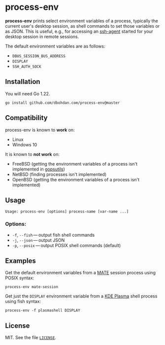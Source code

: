 # process-env

**process-env** prints select environment variables of a process, typically the current user's
desktop session, as shell commands to set those variables or as JSON.
This is useful, e.g., for accessing an [ssh-agent](https://en.wikipedia.org/wiki/Ssh-agent) started for your desktop session in remote sessions.

The default environment variables are as follows:

- `DBUS_SESSION_BUS_ADDRESS`
- `DISPLAY`
- `SSH_AUTH_SOCK`

## Installation

You will need Go 1.22.

```shell
go install github.com/dbohdan.com/process-env@master
```

## Compatibility

process-env is known to **work** on:
- Linux
- Windows 10

It is known to **not work** on:
- FreeBSD (getting the environment variables of a process isn't implemented in [gopsutils](https://github.com/shirou/gopsutil))
- NetBSD (finding processes isn't implemented)
- OpenBSD (getting the environment variables of a process isn't implemented)

## Usage

```none
Usage: process-env [options] process-name [var-name ...]
```

### Options:

- `-f`, `--fish`&thinsp;&mdash;&thinsp;output fish shell commands
- `-j`, `--json`&thinsp;&mdash;&thinsp;output JSON
- `-p`, `--posix`&thinsp;&mdash;&thinsp;output POSIX shell commands (default)

## Examples

Get the default environment variables from a [MATE](https://en.wikipedia.org/wiki/MATE_(desktop_environment)) session process using POSIX syntax:

```shell
process-env mate-session
```

Get just the `DISPLAY` environment variable from a [KDE Plasma](https://en.wikipedia.org/wiki/KDE_Plasma) shell process using fish syntax:

```shell
process-env -f plasmashell DISPLAY
```

## License

MIT.
See the file [`LICENSE`](LICENSE).
